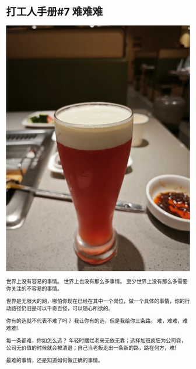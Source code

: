 # 打工人手册#7 难难难

 ![](img/5fd7200d-aa2f-40f4-ac88-990951e517c7.jpg)
 
世界上没有容易的事情。
世界上也没有那么多事情。
至少世界上没有那么多需要你关注的不容易的事情。

世界是无限大的网，哪怕你现在已经在其中一个岗位，做一个具体的事情，你的行动路径仍旧是可以千奇百怪，可以随心所欲的。

你有的选就不代表不难了吗？
我让你有的选，但是我给你三条路。
难，难难，难难难!

每一条都难，你如怎么选？
年轻时摆烂老来无依无靠；选择加班疯狂为公司卷，公司无价值的时候就会被清退；自己当老板走出一条新的路，路在何方，难!

最难的事情，还是知道如何做正确的事情。